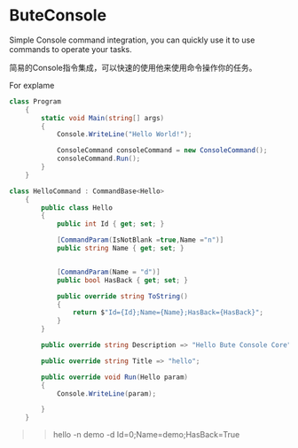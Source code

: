 # ButeConsole
Simple Console command integration, you can quickly use it to use commands to operate your tasks.

简易的Console指令集成，可以快速的使用他来使用命令操作你的任务。



For explame

```c#
class Program
    {
        static void Main(string[] args)
        {
            Console.WriteLine("Hello World!");

            ConsoleCommand consoleCommand = new ConsoleCommand();
            consoleCommand.Run();
        }
    }
```



```c#
class HelloCommand : CommandBase<Hello>
    {
        public class Hello
        {
            public int Id { get; set; }

            [CommandParam(IsNotBlank =true,Name ="n")]
            public string Name { get; set; }


            [CommandParam(Name = "d")]
            public bool HasBack { get; set; }

            public override string ToString()
            {
                return $"Id={Id};Name={Name};HasBack={HasBack}";
            }
        }

        public override string Description => "Hello Bute Console Core";

        public override string Title => "hello";

        public override void Run(Hello param)
        {
            Console.WriteLine(param);

        }
    }
```




>>hello -n demo -d
>>Id=0;Name=demo;HasBack=True